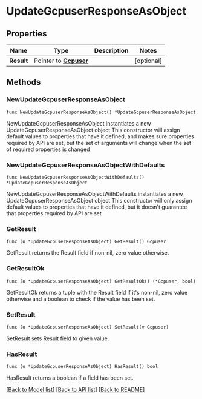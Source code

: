 # UpdateGcpuserResponseAsObject

## Properties

Name | Type | Description | Notes
------------ | ------------- | ------------- | -------------
**Result** | Pointer to [**Gcpuser**](Gcpuser.md) |  | [optional] 

## Methods

### NewUpdateGcpuserResponseAsObject

`func NewUpdateGcpuserResponseAsObject() *UpdateGcpuserResponseAsObject`

NewUpdateGcpuserResponseAsObject instantiates a new UpdateGcpuserResponseAsObject object
This constructor will assign default values to properties that have it defined,
and makes sure properties required by API are set, but the set of arguments
will change when the set of required properties is changed

### NewUpdateGcpuserResponseAsObjectWithDefaults

`func NewUpdateGcpuserResponseAsObjectWithDefaults() *UpdateGcpuserResponseAsObject`

NewUpdateGcpuserResponseAsObjectWithDefaults instantiates a new UpdateGcpuserResponseAsObject object
This constructor will only assign default values to properties that have it defined,
but it doesn't guarantee that properties required by API are set

### GetResult

`func (o *UpdateGcpuserResponseAsObject) GetResult() Gcpuser`

GetResult returns the Result field if non-nil, zero value otherwise.

### GetResultOk

`func (o *UpdateGcpuserResponseAsObject) GetResultOk() (*Gcpuser, bool)`

GetResultOk returns a tuple with the Result field if it's non-nil, zero value otherwise
and a boolean to check if the value has been set.

### SetResult

`func (o *UpdateGcpuserResponseAsObject) SetResult(v Gcpuser)`

SetResult sets Result field to given value.

### HasResult

`func (o *UpdateGcpuserResponseAsObject) HasResult() bool`

HasResult returns a boolean if a field has been set.


[[Back to Model list]](../README.md#documentation-for-models) [[Back to API list]](../README.md#documentation-for-api-endpoints) [[Back to README]](../README.md)


